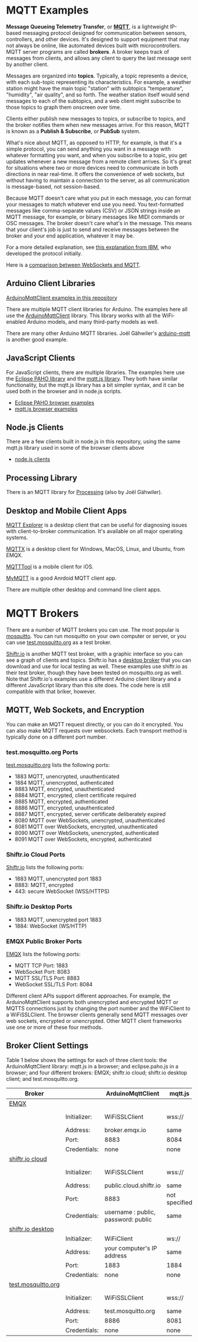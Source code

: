 # MQTT Examples

**Message Queueing Telemetry Transfer**, or **[MQTT](https://mqtt.org/)**, is a lightweight IP-based messaging protocol designed for communication between sensors, controllers, and other devices. It's designed to support equipment that may not always be online, like automated devices built with microcontrollers. MQTT server programs are called **brokers**. A broker keeps track of messages from clients, and allows any client to query the last message sent by another client. 

Messages are organized into **topics**. Typically, a topic represents a device, with each sub-topic representing its characteristics.  For example, a weather station might have the main topic "station" with subtopics "temperature", "humidity", "air quality", and so forth. The weather station itself would send messages to each of the subtopics, and a web client might subscribe to those topics to graph them onscreen over time. 

Clients  either publish new messages to topics, or subscribe to topics, and the broker notifies them when new messages arrive.  For this reason,  MQTT is known as a **Publish & Subscribe**, or **PubSub** system. 

What's nice about MQTT, as opposed to HTTP, for example, is that it's a simple protocol, you can send anything you want in a message with whatever formatting you want, and when you subscribe to a topic, you get updates whenever a new message from a remote client arrives. So it's great for situations where two or more devices need to communicate in both directions in near real-time. It offers the convenience of web sockets, but without having to maintain a connection to the server, as all communication is message-based, not session-based.

Because MQTT doesn't care what you put in each message, you can format your messages to match whatever end use you need. You text-formatted messages like comma-separate values (CSV) or JSON strings inside an MQTT message, for example, or binary messages like MIDI commands or OSC messages. The broker doesn't care what's in the message. This means that your client's job is just to send and receive messages between the broker and your end application, whatever it may be.

For a more detailed explanation, see [this explanation from IBM](https://developer.ibm.com/articles/iot-mqtt-why-good-for-iot/), who developed the protocol initially. 

Here is a [comparison between WebSockets and MQTT](mqtt-vs-websockets.md). 

## Arduino Client Libraries

[ArduinoMqttClient examples in this repository](arduino-clients)

There are multiple MQTT client libraries for Arduino. The examples here all use the [ArduinoMqttClient](https://github.com/arduino-libraries/ArduinoMqttClient) library. This library works with all the WiFi-enabled Arduino models, and many third-party models as well. 

There are many other Arduino MQTT libraries. Joël Gähwiler's [arduino-mqtt](https://github.com/256dpi/arduino-mqtt) is another good example. 


## JavaScript Clients

For JavaScript clients, there are multiple libraries. The examples here use the [Eclipse PAHO library](https://www.eclipse.org/paho/index.php?page=clients/js/index.php) and the [mqtt.js library](https://github.com/mqttjs/MQTT.js#readme). They both have similar functionality, but the mqtt.js library has a bit simpler syntax, and it can be used both in the browser and in node.js scripts. 
* [Eclipse PAHO browser examples](browser-clients/eclipse-pahojs/)
* [mqtt.js browser examples](browser-clients/mqttjs/)

## Node.js Clients

There are a few clients built in node.js in this repository, using the same mqtt.js library used in some of the browser clients above
* [node.js clients](node-clients)

## Processing Library

There is an MQTT library for [Processing](https://github.com/256dpi/processing-mqtt) (also by Joël Gähwiler). 

## Desktop and Mobile Client Apps

[MQTT Explorer](http://mqtt-explorer.com/) is a desktop client that can be useful for diagnosing issues with client-to-broker communication. It's available on all major operating systems. 

[MQTTX](https://mqttx.app/) is a desktop client for Windows, MacOS, Linux, and Ubuntu, from EMQX. 

[MQTTTool](https://apps.apple.com/us/app/mqttool/id1085976398) is a mobile client for iOS. 

[MyMQTT](https://play.google.com/store/apps/details?id=at.tripwire.mqtt.client&hl=en_US&gl=US&pli=1) is a good Anrdoid MQTT client app. 

There are multiple other desktop and command line client apps. 

# MQTT Brokers

There are a number of MQTT brokers you can use. The most popular is [mosquitto](http://mosquitto.org/). You can run mosquitto on your own computer or server, or you can use [test.mosquitto.org](https://test.mosquitto.org/) as a test broker. 

[Shiftr.io](https://shiftr.io/try) is another MQTT test broker, with a graphic interface so you can see a graph of clients and topics. Shiftr.io has a [desktop broker](https://shiftr.io/desktop) that you can download and use for local testing as well. These examples use shiftr.io as their test broker, though they have been tested on mosquitto.org as well. Note that Shiftr.io's examples use a different Arduino client library and a different JavaScript library than this site does. The code here is still compatible with that briker, however. 

## MQTT, Web Sockets, and Encryption

You can make an MQTT request directly, or you can do it encrypted. You can also make MQTT requests over websockets. Each transport method is typically done on a different port number. 

### test.mosquitto.org Ports

[test.mosquitto.org](https://test.mosquitto.org) lists the following ports:

* 1883 MQTT, unencrypted, unauthenticated
* 1884 MQTT, unencrypted, authenticated
* 8883 MQTT, encrypted, unauthenticated
* 8884 MQTT, encrypted, client certificate required
* 8885 MQTT, encrypted, authenticated
* 8886 MQTT, encrypted, unauthenticated
* 8887 MQTT, encrypted, server certificate deliberately expired
* 8080 MQTT over WebSockets, unencrypted, unauthenticated
* 8081 MQTT over WebSockets, encrypted, unauthenticated
* 8090 MQTT over WebSockets, unencrypted, authenticated
* 8091 MQTT over WebSockets, encrypted, authenticated

### Shiftr.io Cloud Ports

[Shiftr.io](https://www.shiftr.io/docs/broker/mqtt-interface/) lists the following ports:
* 1883 MQTT, unencrypted port 1883
* 8883: MQTT, encrypted
* 443: secure WebSocket (WSS/HTTPS)

### Shiftr.io Desktop Ports

* 1883 MQTT, unencrypted port 1883
* 1884:  WebSocket (WS/HTTP)

### EMQX Public Broker Ports

[EMQX](https://www.emqx.com/en/mqtt/public-mqtt5-broker) lists the following ports:

* MQTT TCP Port: 1883
* WebSocket Port: 8083
* MQTT SSL/TLS Port: 8883
* WebSocket SSL/TLS Port: 8084

Different client APIs support different approaches. For example, the ArduinoMqttClient supports both unencrypted and encrypted MQTT or MQTTS connections just by changing the port number and the WiFiClient to a WiFiSSLClient. The browser clients generally send MQTT messages over web sockets, encrypted or unencrypted. Other MQTT client frameworks use one or more of these four methods. 

## Broker Client Settings 

Table 1 below shows the settings for each of three client tools: the ArduinoMqttClient library: mqtt.js in a browser; and eclipse.paho.js in a browser; and four different brokers: EMQX; shiftr.io cloud; shiftr.io desktop client; and test.mosquitto.org. 

| Broker| | ArduinoMqttClient | mqtt.js |  eclipse.paho.js |
| --- |--- | --- | --- | --- |
| [EMQX](https://www.emqx.com/en/mqtt/public-mqtt5-broker) |   |   |   |
|  | Initializer: |WiFiSSLClient | wss:// | useSSL: true in client.connect() | 
 | | Address:| broker.emqx.io | same | same |
| | Port: | 8883 | 8084| 8084|
| | Credentials: | none | none | none |
| [shiftr.io cloud](https://www.shiftr.io/docs/broker) |   |   |   |
|  | Initializer: |WiFiSSLClient | wss:// | useSSL: true in client.connect() | 
 | | Address:| public.cloud.shiftr.io | same | same |
| | Port: | 8883 | not specified| 443|
| | Credentials: | username : public, password: public | same| same|
| [shiftr.io desktop](https://www.shiftr.io/docs/broker) |   |   |   |
|  | Initializer: |WiFiClient | ws:// | none | 
 | | Address:| your computer's IP address | same| same|
| | Port: | 1883 | 1884 | 1884|
| | Credentials: | none | none| none|
| [test.mosquitto.org](https://test.mosquitto.org/) |   |   |   |
|  | Initializer: |WiFiSSLClient | wss:// | useSSL: true in client.connect() | 
 | | Address:| test.mosquitto.org | same | same |
| | Port: | 8886 | 8081| 8081|
| | Credentials: | none | none | none |